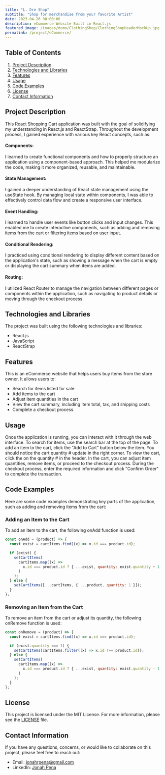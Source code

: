 ```yaml
---
title: "L. Dre Shop"
subtitle: "Shop for merchandise from your favorite Artist"
date: 2023-04-26 00:00:00
description: eCommerce Website Built in React.js
featured_image: /images/demo/ClothingShop/ClothingShopHeaderMockUp.jpg
permalink: /project/eCommerce/
---
```



## Table of Contents

1. [Project Description](#project-description)
2. [Technologies and Libraries](#technologies-and-libraries)
3. [Features](#features)
4. [Usage](#usage)
5. [Code Examples](#code-examples)
6. [License](#license)
7. [Contact Information](#contact-information)

## Project Description

This React Shopping Cart application was built with the goal of solidifying my understanding in React.js and ReactStrap. Throughout the development process, I gained experience with various key React concepts, such as:

#### Components:

I learned to create functional components and how to properly structure an application using a component-based approach. This helped me modularize the code, making it more organized, reusable, and maintainable.

#### State Management:

I gained a deeper understanding of React state management using the useState hook. By managing local state within components, I was able to effectively control data flow and create a responsive user interface.

#### Event Handling:

I learned to handle user events like button clicks and input changes. This enabled me to create interactive components, such as adding and removing items from the cart or filtering items based on user input.

#### Conditional Rendering:

I practiced using conditional rendering to display different content based on the application's state, such as showing a message when the cart is empty or displaying the cart summary when items are added.

#### Routing:

I utilized React Router to manage the navigation between different pages or components within the application, such as navigating to product details or moving through the checkout process.

## Technologies and Libraries

The project was built using the following technologies and libraries:

- React.js
- JavaScript
- ReactStrap

## Features

This is an eCommerce website that helps users buy items from the store owner. It allows users to:

- Search for items listed for sale
- Add items to the cart
- Adjust item quantities in the cart
- View the cart summary, including item total, tax, and shipping costs
- Complete a checkout process

## Usage

Once the application is running, you can interact with it through the web interface. To search for items, use the search bar at the top of the page. To add an item to the cart, click the "Add to Cart" button below the item. You should notice the cart quantity # update in the right corner. To view the cart, click the on the quantity # in the header. In the cart, you can adjust item quantities, remove items, or proceed to the checkout process. During the checkout process, enter the required information and click "Confirm Order" to complete the transaction.

## Code Examples

Here are some code examples demonstrating key parts of the application, such as adding and removing items from the cart:

### Adding an Item to the Cart

To add an item to the cart, the following onAdd function is used:

```javascript
const onAdd = (product) => {
  const exist = cartItems.find((x) => x.id === product.id);

  if (exist) {
    setCartItems(
      cartItems.map((x) =>
        x.id === product.id ? { ...exist, quantity: exist.quantity + 1 } : x
      )
    );
  } else {
    setCartItems([...cartItems, { ...product, quantity: 1 }]);
  }
};
```

### Removing an Item from the Cart

To remove an item from the cart or adjust its quantity, the following onRemove function is used:

```javascript
const onRemove = (product) => {
  const exist = cartItems.find((x) => x.id === product.id);

  if (exist.quantity === 1) {
    setCartItems(cartItems.filter((x) => x.id !== product.id));
  } else {
    setCartItems(
      cartItems.map((x) =>
        x.id === product.id ? { ...exist, quantity: exist.quantity - 1 } : x
      )
    );
  }
};
```

## License

This project is licensed under the MIT License. For more information, please see the [LICENSE](LICENSE) file.

## Contact Information

If you have any questions, concerns, or would like to collaborate on this project, please feel free to reach out:

- Email: jonahrpena@gmail.com
- LinkedIn: [Jonah Pena](https://www.linkedin.com/in/jonahpena/)
